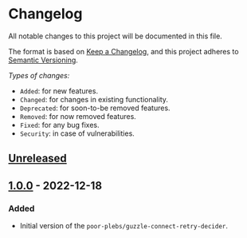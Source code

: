 # Changelog

All notable changes to this project will be documented in this file.

The format is based on [Keep a Changelog][1], and this project adheres to
[Semantic Versioning][2].

*Types of changes:*

- `Added`: for new features.
- `Changed`: for changes in existing functionality.
- `Deprecated`: for soon-to-be removed features.
- `Removed`: for now removed features.
- `Fixed`: for any bug fixes.
- `Security`: in case of vulnerabilities.

## [Unreleased]

## [1.0.0] - 2022-12-18

### Added

- Initial version of the `poor-plebs/guzzle-connect-retry-decider`.

[1]: https://keepachangelog.com/en/1.1.0/
[2]: https://semver.org/spec/v2.0.0.html

[Unreleased]: https://github.com/Poor-Plebs/guzzle-connect-retry-decider/compare/1.0.0...HEAD
[1.0.0]: https://github.com/Poor-Plebs/guzzle-connect-retry-decider/releases/1.0.0
